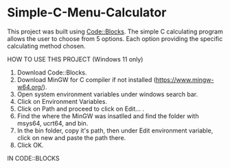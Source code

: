 # Simple-C-Menu-Calculator

This project was built using [Code::Blocks](https://www.codeblocks.org/).
The simple C calculating program allows the user to choose from 5 options. Each option providing the specific calculating method chosen.

HOW TO USE THIS PROJECT (Windows 11 only)

1. Download Code::Blocks.
2. Download MinGW for C compiler if not installed (https://www.mingw-w64.org/).
3. Open system environment variables under windows search bar.
4. Click on Environment Variables.
5. Click on Path and proceed to click on Edit... .
6. Find the where the MinGW was insatlled and find the folder with msys64, ucrt64, and bin.
7. In the bin folder, copy it's path, then under Edit environment variable, click on new and paste the path there.
8. Click OK.

IN CODE::BLOCKS



